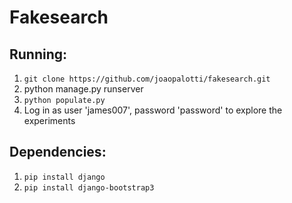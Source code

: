 # Fakesearch

Running:
--------

1. `git clone https://github.com/joaopalotti/fakesearch.git`
2. python manage.py runserver
3. `python populate.py`
4. Log in as user 'james007', password 'password' to explore the experiments


Dependencies:
------------
1. `pip install django`
2. `pip install django-bootstrap3`



